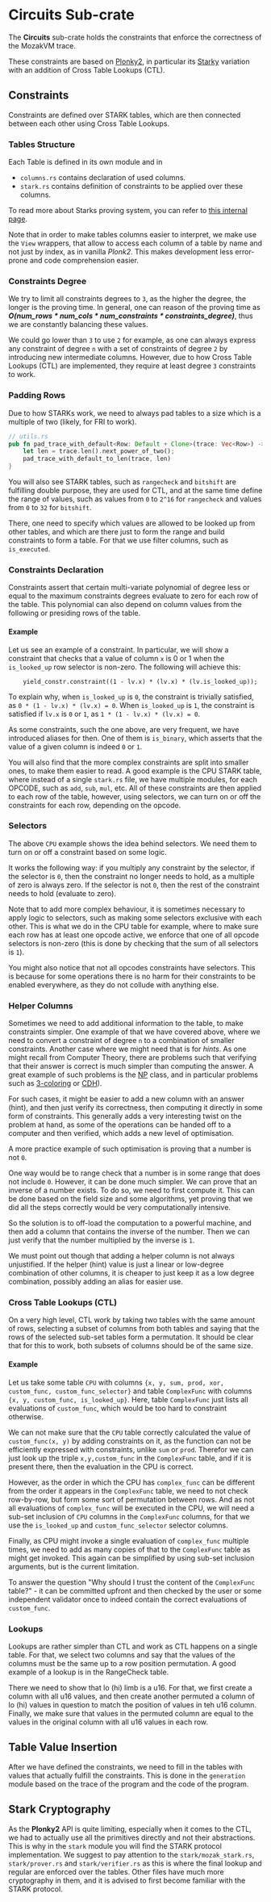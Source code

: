 # Circuits Sub-crate

The **Circuits** sub-crate holds the constraints that enforce the correctness of the MozakVM trace.

These constraints are based on [Plonky2](https://github.com/mir-protocol/plonky2), in particular
its [Starky](https://github.com/mir-protocol/plonky2/tree/main/starky) variation with an addition of Cross Table
Lookups (CTL).

## Constraints

Constraints are defined over STARK tables, which are then connected between each other using Cross Table Lookups.

### Tables Structure

Each Table is defined in its own module and in

- `columns.rs` contains declaration of used columns.
- `stark.rs` contains definition of constraints to be applied over these columns.

To read more about Starks proving system, you can refer
to [this internal page](https://www.notion.so/0xmozak/eb420963310e407dafce95d267f5a55e?v=a6a42a89bb744309999d9a0ff16ce25f&p=0d7f4fe31e214c3aa9b719908ac56e57&pm=s).

Note that in order to make tables columns easier to interpret, we make use the `View` wrappers, that allow to access
each column of a table by name and not just by index, as in vanilla _Plonk2_. This makes development less error-prone
and code comprehension easier.

### Constraints Degree

We try to limit all constraints degrees to `3`, as the higher the degree, the longer is the proving time. In general,
one can reason of the proving time as _**O(num_rows * num_cols * num_constraints * constraints_degree)**_, thus we are
constantly balancing these values.

We could go lower than `3` to use `2` for example, as one can always express any constraint of degree `n` with a set of
constraints of degree `2` by introducing new intermediate columns. However, due to how Cross Table Lookups (CTL) are
implemented, they require at least degree `3` constraints to work.

### Padding Rows

Due to how STARKs work, we need to always pad tables to a size which is a multiple of two (likely, for FRI to work).

```rust
// utils.rs
pub fn pad_trace_with_default<Row: Default + Clone>(trace: Vec<Row>) -> Vec<Row> {
    let len = trace.len().next_power_of_two();
    pad_trace_with_default_to_len(trace, len)
}
```

You will also see STARK tables, such as `rangecheck` and `bitshift` are fulfilling double purpose, they are used for
CTL, and at the same time define the range of values, such as values from `0` to `2^16` for `rangecheck` and values
from `0` to `32` for `bitshift`.

There, one need to specify which values are allowed to be looked up from other tables, and which are there just to form
the range and build constraints to form a table. For that we use filter columns, such as `is_executed`.

### Constraints Declaration

Constraints assert that certain multi-variate polynomial of degree less or equal to the maximum constraints degrees
evaluate to
zero for each row of the table. This polynomial can also depend on column values from the following or presiding rows of
the table.

#### Example

Let us see an example of a constraint. In particular, we will show a constraint that checks that a value of column `x`
is 0 or 1 when the `is_looked_up` row selector is non-zero.
The following will achieve this:

```ignore
    yield_constr.constraint((1 - lv.x) * (lv.x) * (lv.is_looked_up));
```

To explain why, when `is_looked_up` is `0`, the constraint is trivially satisfied, as `0 * (1 - lv.x) * (lv.x) = 0`.
When `is_looked_up` is `1`, the constraint is satisfied if `lv.x` is `0` or `1`, as `1 * (1 - lv.x) * (lv.x) = 0`.

As some constraints, such the one above, are very frequent, we have introduced aliases for then. One of them
is `is_binary`, which asserts that the value of a given column is indeed `0` or `1`.

You will also find that the more complex constraints are split into smaller ones, to make them easier to read. A good
example is the CPU STARK table, where instead of a single `stark.rs` file, we have multiple modules, for each OPCODE,
such as `add`, `sub`, `mul`, etc. All of these constraints are then applied to each row of the table, however, using
selectors, we can turn on or off the constraints for each row, depending on the opcode.

### Selectors

The above `CPU` example shows the idea behind selectors. We need them to turn on or off a constraint
based on some logic.

It works the following way: if you multiply any constraint by the selector, if the selector is `0`, then the constraint
no longer needs to hold, as a multiple of zero is always zero. If the selector is not `0`, then the rest of the
constraint needs to hold (evaluate to zero).

Note that to add more complex behaviour, it is sometimes necessary to apply logic to selectors, such as making some
selectors exclusive with each other. This is what we do in the CPU table for example, where to make sure each row has at
least one opcode active, we enforce that one of all opcode selectors is non-zero (this is done by checking that the sum
of all selectors is `1`).

You might also notice that not all opcodes constraints have selectors. This is because for some operations there is no
harm for their constraints to be enabled everywhere, as they do not collude with anything else.

### Helper Columns

Sometimes we need to add additional information to the table, to make constraints simpler. One example of that we have
covered above, where we need to convert a constraint of degree `n` to a combination of smaller constraints. Another case
where we might need that is for _hints_. As one might recall from Computer Theory, there are problems such that
verifying that their answer is correct is much simpler than computing the answer. A great example of such problems
is the [NP](https://en.wikipedia.org/wiki/NP_(complexity)) class, and in particular problems such
as [3-coloring](http://www.cs.toronto.edu/~lalla/373s16/notes/3col.pdf)
or [CDH](https://en.wikipedia.org/wiki/Computational_Diffie–Hellman_assumption)).

For such cases, it might be easier to add a new column with an answer (hint), and then just verify its correctness, then
computing it directly in some form of constraints. This generally adds a very interesting twist on the problem at hand,
as some of the operations can be handed off to a computer and then verified, which adds a new level of optimisation.

A more practice example of such optimisation is proving that a number is not `0`.

One way would be to range check that a
number is in some range that does not include `0`. However, it can be done much simpler.
We can prove that an inverse of a number exists. To do so, we need to first compute it. This can be done based on the
field size and some algorithms, yet proving that we did all the steps correctly would be very computationally intensive.

So the solution is to off-load the computation to a powerful machine, and then add a column that contains the inverse of
the number. Then we can just verify that the number multiplied by the inverse is `1`.

We must point out though that adding a helper column is not always unjustified. If the helper (hint) value is just a
linear or low-degree combination of other columns, it is cheaper to just keep it as a low degree combination, possibly
adding an alias for easier use.

### Cross Table Lookups (CTL)

On a very high level, CTL work by taking two tables with the same amount of rows, selecting a subset of columns from
both tables and saying that the rows of the selected sub-set tables form a
permutation. It should be clear that for this to work, both subsets of columns should be of the same size.

#### Example

Let us take some table `CPU` with columns `{x, y, sum, prod, xor, custom_func, custom_func_selector}` and
table `ComplexFunc` with
columns `{x, y, custom_func, is_looked_up}`. Here, table `ComplexFunc` just lists all evaluations of `custom_func`,
which
would be too hard to constraint otherwise.

We can not make sure that the `CPU` table correctly calculated the value of `custom_func(x, y)` by adding constraints on
it, as the function can not be efficiently expressed with constraints, unlike `sum` or `prod`. Therefor we can just look
up the triple `x,y,custom_func` in the `ComplexFunc` table, and if it is present there, then the evaluation
in the CPU is correct.

However, as the order in which the CPU has `complex_func` can be different from the order it appears in
the `ComplexFunc` table, we need to not check row-by-row, but form some sort of permutation between rows. And as not all
evaluations of `complex_func` will be executed in the CPU, we will need a sub-set inclusion of `CPU` columns in
the `ComplexFunc` columns, for that we use the `is_looked_up` and `custom_func_selector` selector columns.

Finally, as CPU might invoke a single evaluation of `complex_func` multiple times, we need to add as many copies of that
to the `ComplexFunc` table as might get invoked. This again can be simplified by using sub-set inclusion arguments, but
is the current limitation.

To answer the question "Why should I trust the content of the `ComplexFunc` table?" - it can be committed
upfront and then checked by the user or some independent validator once to indeed contain the correct evaluations
of `custom_func`.

### Lookups

Lookups are rather simpler than CTL and work as CTL happens on a single table. For that, we select two columns and say
that the values of the columns must be the same up to a row position permutation. A good example of a lookup is in the
RangeCheck table.

There we need to show that lo (hi) limb is a u16. For that, we first create a column with all u16
values, and then
create another permuted a column of lo (hi) values in question to match the position of values in teh u16 column.
Finally, we make sure that values in the permuted column are equal to the values in the original column with all u16
values in each row.

## Table Value Insertion

After we have defined the constraints, we need to fill in the tables with values that actually fulfill the constraints.
This is done in the `generation` module based on the trace of the program and the code of the program.

## Stark Cryptography

As the **Plonky2** API is quite limiting, especially when it comes to the CTL, we had to actually use all the primitives
directly and not their abstractions. This is why in the `stark` module you will find the STARK protocol implementation.
We suggest to pay attention to the `stark/mozak_stark.rs`, `stark/prover.rs` and `stark/verifier.rs` as this is where
the final lookup and regular are enforced over the tables.
Other files have much more cryptography in them, and it is advised to first become familiar with the STARK protocol.
